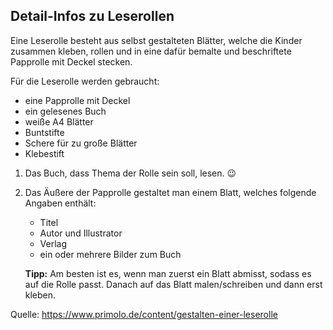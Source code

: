 Detail-Infos zu Leserollen
--------------------------

Eine Leserolle besteht aus selbst gestalteten Blätter, welche die Kinder zusammen kleben, rollen und in eine dafür bemalte und beschriftete Papprolle mit Deckel stecken.

Für die Leserolle werden gebraucht:
 - eine Papprolle mit Deckel
 - ein gelesenes Buch
 - weiße A4 Blätter
 - Buntstifte
 - Schere für zu große Blätter
 - Klebestift

1. Das Buch, dass Thema der Rolle sein soll, lesen. 😉 
2. Das Äußere der Papprolle gestaltet man einem Blatt, welches folgende Angaben enthält:
   - Titel  
   - Autor und Illustrator  
   - Verlag  
   - ein oder mehrere Bilder zum Buch  
 
   **Tipp:**
   Am besten ist es, wenn man zuerst ein Blatt abmisst, sodass es auf die Rolle passt. Danach auf das Blatt malen/schreiben und dann erst kleben.

Quelle: https://www.primolo.de/content/gestalten-einer-leserolle
